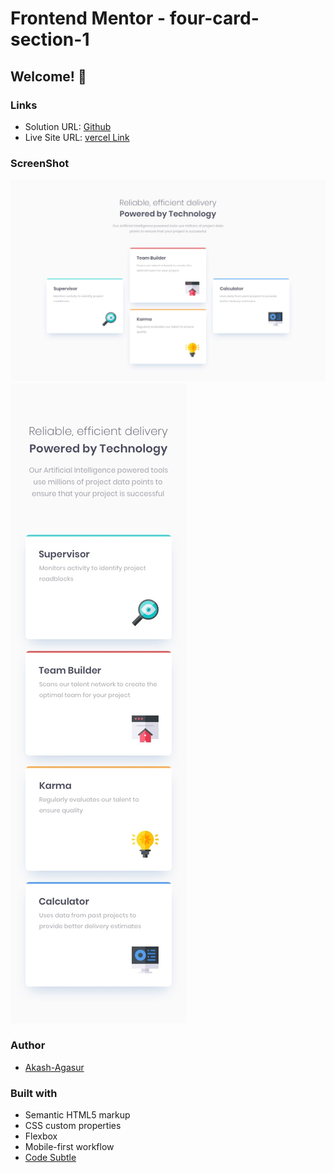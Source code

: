 # Frontend Mentor - four-card-section-1
## Welcome! 👋

### Links

- Solution URL: [Github](https://github.com/akash-agasur/four-card-section1)
- Live Site URL: [vercel Link](https://four-card-section1.vercel.app/)

### ScreenShot

![Desktop](./design/desktop-design.jpg)
![Mobile](./design/mobile-design.jpg)

### Author

- [Akash-Agasur](https://www.linkedin.com/in/akash--agasur/)


### Built with

- Semantic HTML5 markup
- CSS custom properties
- Flexbox
- Mobile-first workflow
- [Code Subtle](https://www.linkedin.com/company/code-subtle/)
